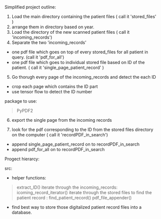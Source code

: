 Simplified project outline:

1. Load the main directory containing the patient files ( call it 'stored_files' )
2. arrange them in directory based on year.
3. Load the directory of the new scanned patient files ( call it 'incoming_records')
4. Separate the two 'incoming_records'
- one pdf file which goes on top of every stored_files for all patient in query. (call it 'pdf_for_all')
- one pdf file which goes to individual stored file based on ID of the patient. ( call it 'single_page_patient_record' )

5. Go thorugh every page of the incoming_records and detect the each ID
- crop each page which contains the ID part
- use tensor flow to detect the ID number

package to use: 

>PyPDF2


6. export the single page from the incoming records 

7. look for the pdf corresponding to the ID from the stored files directory on the computer ( call it 'recordPDF_in_search')
 -  append single_page_patient_record on to recordPDF_in_search 
 - append pdf_for_all on to recordPDF_in_search



Progect hierarcy:

src:
- helper functions: 
 > extract_ID()
 > iterate through the incoming_records: icoming_record_iterator()
 > iterate  through the stored files to find the patient record : find_patient_record()
 > pdf_file_appender() 

- find best way to store those digitalized patient record files into a database.

